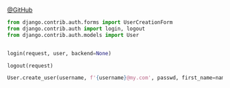 [@GitHub](https://github.com/django/django/blob/master/django/contrib/auth/views.py)


```py
from django.contrib.auth.forms import UserCreationForm
from django.contrib.auth import login, logout
from django.contrib.auth.models import User


login(request, user, backend=None)

logout(request)

User.create_user(username, f'{username}@my.com', passwd, first_name=name)
```
